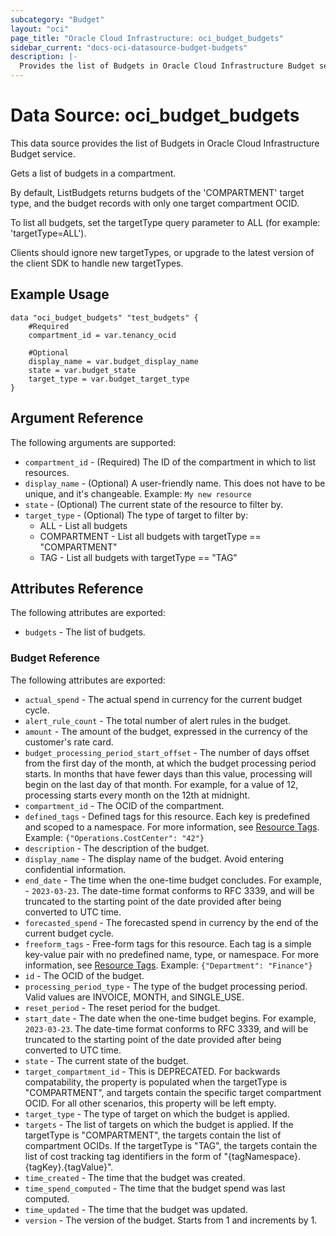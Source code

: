 ```yaml
---
subcategory: "Budget"
layout: "oci"
page_title: "Oracle Cloud Infrastructure: oci_budget_budgets"
sidebar_current: "docs-oci-datasource-budget-budgets"
description: |-
  Provides the list of Budgets in Oracle Cloud Infrastructure Budget service
---
```


# Data Source: oci_budget_budgets
This data source provides the list of Budgets in Oracle Cloud Infrastructure Budget service.

Gets a list of budgets in a compartment.

By default, ListBudgets returns budgets of the 'COMPARTMENT' target type, and the budget records with only one target compartment OCID.

To list all budgets, set the targetType query parameter to ALL (for example: 'targetType=ALL').

Clients should ignore new targetTypes, or upgrade to the latest version of the client SDK to handle new targetTypes.


## Example Usage

```hcl
data "oci_budget_budgets" "test_budgets" {
	#Required
	compartment_id = var.tenancy_ocid

	#Optional
	display_name = var.budget_display_name
	state = var.budget_state
	target_type = var.budget_target_type
}
```

## Argument Reference

The following arguments are supported:

* `compartment_id` - (Required) The ID of the compartment in which to list resources.
* `display_name` - (Optional) A user-friendly name. This does not have to be unique, and it's changeable.  Example: `My new resource` 
* `state` - (Optional) The current state of the resource to filter by.
* `target_type` - (Optional) The type of target to filter by:
	* ALL - List all budgets
	* COMPARTMENT - List all budgets with targetType == "COMPARTMENT"
	* TAG - List all budgets with targetType == "TAG" 


## Attributes Reference

The following attributes are exported:

* `budgets` - The list of budgets.

### Budget Reference

The following attributes are exported:

* `actual_spend` - The actual spend in currency for the current budget cycle.
* `alert_rule_count` - The total number of alert rules in the budget.
* `amount` - The amount of the budget, expressed in the currency of the customer's rate card. 
* `budget_processing_period_start_offset` - The number of days offset from the first day of the month, at which the budget processing period starts. In months that have fewer days than this value, processing will begin on the last day of that month. For example, for a value of 12, processing starts every month on the 12th at midnight.
* `compartment_id` - The OCID of the compartment.
* `defined_tags` - Defined tags for this resource. Each key is predefined and scoped to a namespace. For more information, see [Resource Tags](https://docs.cloud.oracle.com/iaas/Content/General/Concepts/resourcetags.htm).  Example: `{"Operations.CostCenter": "42"}` 
* `description` - The description of the budget.
* `display_name` - The display name of the budget. Avoid entering confidential information.
* `end_date` - The time when the one-time budget concludes. For example, - `2023-03-23`. The date-time format conforms to RFC 3339, and will be truncated to the starting point of the date provided after being converted to UTC time.
* `forecasted_spend` - The forecasted spend in currency by the end of the current budget cycle.
* `freeform_tags` - Free-form tags for this resource. Each tag is a simple key-value pair with no predefined name, type, or namespace. For more information, see [Resource Tags](https://docs.cloud.oracle.com/iaas/Content/General/Concepts/resourcetags.htm).  Example: `{"Department": "Finance"}` 
* `id` - The OCID of the budget.
* `processing_period_type` - The type of the budget processing period. Valid values are INVOICE, MONTH, and SINGLE_USE. 
* `reset_period` - The reset period for the budget. 
* `start_date` - The date when the one-time budget begins. For example, `2023-03-23`. The date-time format conforms to RFC 3339, and will be truncated to the starting point of the date provided after being converted to UTC time.
* `state` - The current state of the budget.
* `target_compartment_id` - This is DEPRECATED. For backwards compatability, the property is populated when the targetType is "COMPARTMENT", and targets contain the specific target compartment OCID. For all other scenarios, this property will be left empty. 
* `target_type` - The type of target on which the budget is applied. 
* `targets` - The list of targets on which the budget is applied. If the targetType is "COMPARTMENT", the targets contain the list of compartment OCIDs. If the targetType is "TAG", the targets contain the list of cost tracking tag identifiers in the form of "{tagNamespace}.{tagKey}.{tagValue}". 
* `time_created` - The time that the budget was created.
* `time_spend_computed` - The time that the budget spend was last computed.
* `time_updated` - The time that the budget was updated.
* `version` - The version of the budget. Starts from 1 and increments by 1.

